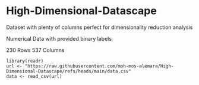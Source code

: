 # High-Dimensional-Datascape
Dataset with plenty of columns perfect for dimensionality reduction analysis

Numerical Data with provided binary labels

230 Rows
537 Columns

```batch
library(readr)
url <- "https://raw.githubusercontent.com/moh-mos-alemara/High-Dimensional-Datascape/refs/heads/main/data.csv"
data <- read_csv(url)
```
